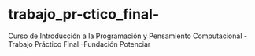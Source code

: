 # trabajo_pr-ctico_final-
Curso de Introducción a la Programación y Pensamiento Computacional - Trabajo Práctico Final -Fundación Potenciar

